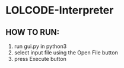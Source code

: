 # LOLCODE-Interpreter

## HOW TO RUN:
1. run gui.py in python3
2. select input file using the Open File button
3. press Execute button

